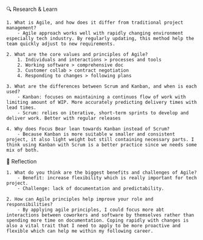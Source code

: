 🔍 Research & Learn

    1. What is Agile, and how does it differ from traditional project management?
        - Agile approach works well with rapidly changing environment especially tech industry. By regularly updating, this method help the team quickly adjust to new requirements.

    2. What are the core values and principles of Agile?
        1. Individuals and interactions > processes and tools
        2. Working software > comprehensive doc
        3. Customer collab > contract negotiation
        4. Responding to changes > following plans

    3. What are the differences between Scrum and Kanban, and when is each used?
        - Kanban: focuses on maintaining a continuos flow of work with limiting amount of WIP. More accurately predicting delivery times with lead times.
        - Scrum: relies on iterative, short-term sprints to develop and deliver work. Better with regular releases

    4. Why does Focus Bear lean towards Kanban instead of Scrum?
        - Because Kanban is more suitable w smaller and consistent project, it also light weight but still containing necessary parts. I think using Kanban with Scrum is a better practice since we needs some mix of both.

📝 Reflection

    1. What do you think are the biggest benefits and challenges of Agile?
        - Benefit: increase flexibility which is really important for tech project.
        - Challenge: lack of documentation and predictability.

    2. How can Agile principles help improve your role and responsibilities?
        - By applying agile principles, I could focus more abt interactions between coworkers and software by themselves rather than spending more time on documentation. Coping rapidly with changes is also a vital trait that I need to apply to be more proactive and flexible which can help me within my following career.

